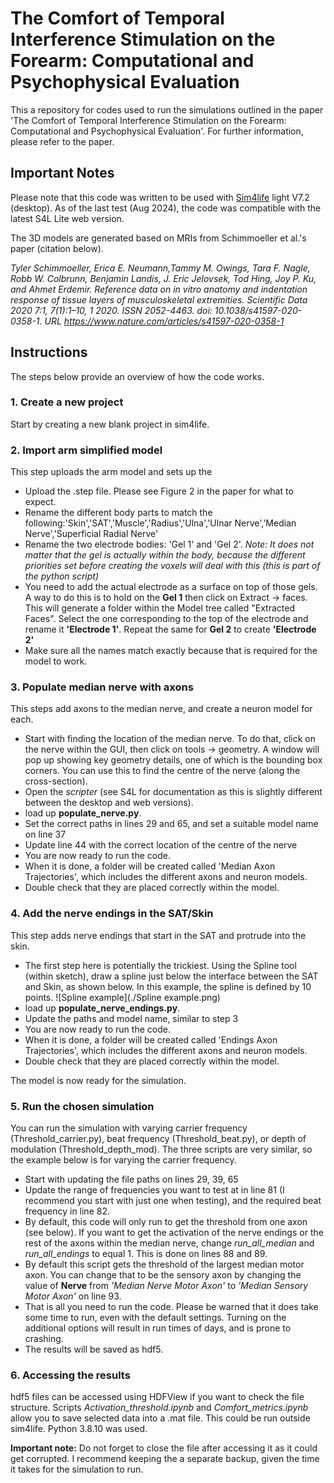 # The Comfort of Temporal Interference Stimulation on the Forearm: Computational and Psychophysical Evaluation
This a repository for codes used to run the simulations outlined in the paper 'The Comfort of Temporal Interference Stimulation on the Forearm: Computational and Psychophysical Evaluation'. For further information, please refer to the paper. 


## Important Notes
Please note that this code was written to be used with [Sim4life](https://sim4life.swiss/) light V7.2 (desktop). As of the last test (Aug 2024), the code was compatible with the latest S4L Lite web version. 

The 3D models are generated based on MRIs from Schimmoeller et al.'s paper (citation below).

*Tyler Schimmoeller, Erica E. Neumann,Tammy M. Owings, Tara F. Nagle, Robb W. Colbrunn, Benjamin Landis, J. Eric Jelovsek, Tod Hing, Joy P. Ku, and Ahmet Erdemir. Reference data on in vitro anatomy and indentation response of tissue layers of musculoskeletal extremities. Scientific Data 2020 7:1, 7(1):1–10, 1 2020. ISSN 2052-4463. doi: 10.1038/s41597-020-0358-1. URL https://www.nature.com/articles/s41597-020-0358-1*


## Instructions 
The steps below provide an overview of how the code works. 

### 1. Create a new project

Start by creating a new blank project in sim4life. 

### 2. Import arm simplified model
This step uploads the arm model and sets up the 
- Upload the .step file. Please see Figure 2 in the paper for what to expect.
- Rename the different body parts to match the following:'Skin','SAT','Muscle','Radius','Ulna','Ulnar Nerve','Median Nerve','Superficial Radial Nerve'
- Rename the two electrode bodies: 'Gel 1' and 'Gel 2'. *Note: It does not matter that the gel is actually within the body, because the different priorities set before creating the voxels will deal with this (this is part of the python script)*
- You need to add the actual electrode as a surface on top of those gels. A way to do this is to hold on the **Gel 1** then click on Extract -> faces. This will generate a folder within the Model tree called "Extracted Faces". Select the one corresponding to the top of the electrode and rename it **'Electrode 1'**. Repeat the same for **Gel 2** to create **'Electrode 2'**
- Make sure all the names match exactly because that is required for the model to work. 


### 3. Populate median nerve with axons
This steps add axons to the median nerve, and create a neuron model for each. 
- Start with finding the location of the median nerve. To do that, click on the nerve within the GUI, then click on tools -> geometry. A window will pop up showing key geometry details, one of which is the bounding box corners. You can use this to find the centre of the nerve (along the cross-section). 
- Open the *scripter* (see S4L for documentation as this is slightly different between the desktop and web versions).
- load up **populate_nerve.py**. 
- Set the correct paths in lines 29 and 65, and set a suitable model name on line 37
- Update line 44 with the correct location of the centre of the nerve
- You are now ready to run the code.
- When it is done, a folder will be created called 'Median Axon Trajectories', which includes the different axons and neuron models. 
- Double check that they are placed correctly within the model. 

### 4. Add the nerve endings in the SAT/Skin
This step adds nerve endings that start in the SAT and protrude into the skin.

- The first step here is potentially the trickiest. Using the Spline tool (within sketch), draw a spline just below the interface between the SAT and Skin, as shown below. In this example, the spline is defined by 10 points. 
![Spline example](./Spline example.png)
- load up **populate_nerve_endings.py**. 
- Update the paths and model name, similar to step 3
- You are now ready to run the code.
- When it is done, a folder will be created called 'Endings Axon Trajectories', which includes the different axons and neuron models. 
- Double check that they are placed correctly within the model. 

The model is now ready for the simulation.

### 5. Run the chosen simulation

You can run the simulation with varying carrier frequency (Threshold_carrier.py), beat frequency (Threshold_beat.py), or depth of modulation (Threshold_depth_mod). The three scripts are very similar, so the example below is for varying the carrier frequency. 

- Start with updating the file paths on lines 29, 39, 65
- Update the range of frequencies you want to test at in line 81 (I recommend you start with just one when testing), and the required beat frequency in line 82. 
- By default, this code will only run to get the threshold from one axon (see below). If you want to get the activation of the nerve endings or the rest of the axons within the median nerve, change *run_all_median* and *run_all_endings* to equal 1. This is done on lines 88 and 89. 
- By default this script gets the threshold of the largest median motor axon. You can change that to be the sensory axon by changing the value of **Nerve** from *'Median Nerve Motor Axon'* to *'Median Sensory Motor Axon'* on line 93. 
- That is all you need to run the code. Please be warned that it does take some time to run, even with the default settings. Turning on the additional options will result in run times of days, and is prone to crashing. 
- The results will be saved as hdf5.

### 6. Accessing the results
hdf5 files can be accessed using HDFView if you want to check the file structure. Scripts *Activation_threshold.ipynb* and *Comfort_metrics.ipynb* allow you to save selected data into a .mat file. This could be run outside sim4life. Python 3.8.10 was used. 

**Important note:** Do not forget to close the file after accessing it as it could get corrupted. I recommend keeping the a separate backup, given the time it takes for the simulation to run. 
